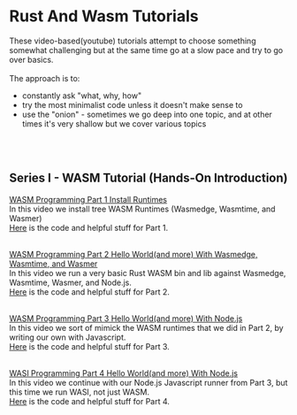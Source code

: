 # Rust And Wasm Tutorials

These video-based(youtube) tutorials attempt to choose something somewhat challenging but at the same time go at a slow pace and try to go over basics.  
<br/>
The approach is to:
- constantly ask "what, why, how"
- try the most minimalist code unless it doesn't make sense to
- use the "onion" - sometimes we go deep into one topic, and at other times it's very shallow but we cover various topics  
<br/>  
<br/>  

## Series I - WASM Tutorial (Hands-On Introduction)
  

[WASM Programming Part 1 Install Runtimes](https://www.youtube.com/watch?v=1FVWZPffZRg)  
In this video we install tree WASM Runtimes (Wasmedge, Wasmtime, and Wasmer)  
[Here](https://github.com/elicorrales/learning-rust-n-wasm-tutorials-playlist-1-part-1) is the code and helpful stuff for Part 1.  
<br/>
  

[WASM Programming Part 2 Hello World(and more) With Wasmedge, Wasmtime, and Wasmer](https://www.youtube.com/watch?v=ONXJs64GN_g)  
In this video we run a very basic Rust WASM bin and lib against Wasmedge, Wasmtime, Wasmer, and Node.js.  
[Here](https://github.com/elicorrales/learning-rust-n-wasm-tutorials-playlist-1-part-2) is the code and helpful stuff for Part 2.  
<br/>
  

[WASM Programming Part 3 Hello World(and more) With Node.js](https://www.youtube.com/watch?v=wd69JM3esG4&list=PLNKa8O7lX-w6yajcnJXVkUTgIqyCjWdNf&index=3)  
In this video we sort of mimick the WASM runtimes that we did in Part 2, by writing our own with Javascript.  
[Here](https://github.com/elicorrales/learning-rust-n-wasm-tutorials-playlist-1-part-3) is the code and helpful stuff for Part 3.  
<br/>
  
[WASI Programming Part 4 Hello World(and more) With Node.js]()  
In this video we continue with our Node.js Javascript runner from Part 3, but this time we run WASI, not just WASM.  
[Here](https://github.com/elicorrales/learning-rust-n-wasm-tutorials-playlist-1-part-4) is the code and helpful stuff for Part 4.  
<br/>
  
